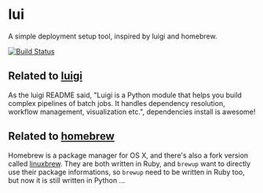 lui
========================
A simple deployment setup tool, inspired by luigi and homebrew.

[![Build Status](https://img.shields.io/travis/17zuoye/lui/master.svg?style=flat)](https://travis-ci.org/17zuoye/lui)




Related to [luigi](http://github.com/spotify/luigi)
------------------------
As the luigi README said, "Luigi is a Python module that helps you build
complex pipelines of batch jobs. It handles dependency resolution,
workflow management, visualization etc.", dependencies install is
awesome!

Related to [homebrew](http://http://brew.sh/)
------------------------
Homebrew is a package manager for OS X, and there's also a fork version
called [linuxbrew](https://github.com/Homebrew/linuxbrew). They are both
written in Ruby, and `brewup` want to directly use their package
informations, so `brewup` need to be written in Ruby too, but now it is
still written in Python ...

